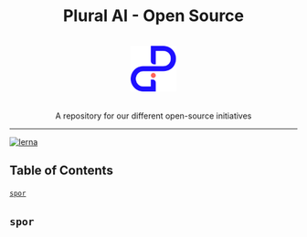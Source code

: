 <div align="center">
  <h1>Plural AI - Open Source</h1>
  <br />
  <a href="https://www.plural.ai">
    <img
      height="80"
      width="80"
      alt="Plural AI"
      src="https://raw.githubusercontent.com/pluralai/open-plural/master/assets/pluralai-logo.png"
    />
  </a>
  <br />
  <br />
  <p>A repository for our different open-source initiatives</p>
</div>

<hr />

[![lerna](https://img.shields.io/badge/maintained%20with-lerna-cc00ff.svg)](https://lerna.js.org/)

## Table of Contents

[`spor`](#spor)

## `spor`
